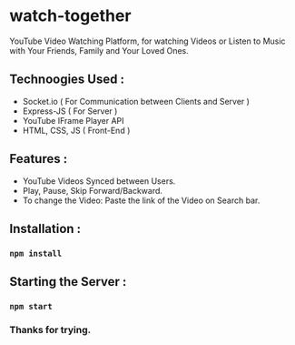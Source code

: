 # watch-together
YouTube Video Watching Platform, for watching Videos or Listen to Music with Your Friends, Family and Your Loved Ones. 

## Technoogies Used :
- Socket.io ( For Communication between Clients and Server )  
- Express-JS ( For Server )
- YouTube IFrame Player API
- HTML, CSS, JS ( Front-End )

## Features :
* YouTube Videos Synced between Users.
* Play, Pause, Skip Forward/Backward.
* To change the Video: Paste the link of the Video on Search bar.

## Installation :
### `npm install`

## Starting the Server :
### `npm start`

### Thanks for trying.
